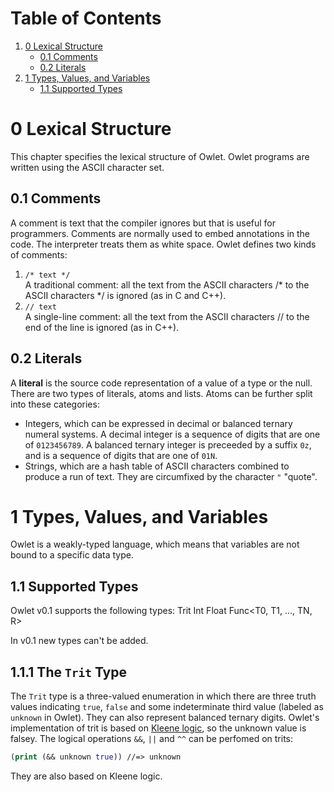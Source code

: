 # Table of Contents
1. [0 Lexical Structure](#0-lexical-structure)
    * [0.1 Comments](#0.1-comments)
    * [0.2 Literals](#0.2-literals)
1. [1 Types, Values, and Variables](#1-types-values-and-variables)
    * [1.1 Supported Types](#1.1-supported-types)
# 0 Lexical Structure
This chapter specifies the lexical structure of Owlet. Owlet programs are written using the ASCII character set.
## 0.1 Comments
A comment is text that the compiler ignores but that is useful for programmers. Comments are normally used to embed annotations in the code. The interpreter treats them as white space. Owlet defines two kinds of comments:
1. `/* text */ `<br />A traditional comment: all the text from the ASCII characters /* to the ASCII characters */ is ignored (as in C and C++).
2. `// text`<br />A single-line comment: all the text from the ASCII characters // to the end of the line is ignored (as in C++).

## 0.2 Literals
A **literal** is the source code representation of a value of a type or the null. There are two types of literals, atoms and lists. Atoms can be further split into these categories:
* Integers, which can be expressed in decimal or balanced ternary numeral systems. A decimal integer is a sequence of digits that are one of `0123456789`. A balanced ternary integer is preceeded by a suffix `0z`, and is a sequence of digits that are one of `01N`.
* Strings, which are a hash table of ASCII characters combined to produce a run of text. They are circumfixed by the character `"` "quote".

# 1 Types, Values, and Variables
Owlet is a weakly-typed language, which means that variables are not bound to a specific data type. 

## 1.1 Supported Types
Owlet v0.1 supports the following types:
    Trit
    Int
    Float
    Func<T0, T1, ..., TN, R>

In v0.1 new types can't be added.

## 1.1.1 The `Trit` Type
The `Trit` type is a three-valued enumeration in which there are three truth values indicating `true`, `false` and some indeterminate third value (labeled as `unknown` in Owlet). They can also represent balanced ternary digits. Owlet's implementation of trit is based on [Kleene logic](https://en.wikipedia.org/wiki/Three-valued_logic#Kleene_and_Priest_logics), so the unknown value is falsey. The logical operations `&&`, `||` and `^^` can be perfomed on trits:
```clojure
(print (&& unknown true)) //=> unknown
```

They are also based on Kleene logic.

